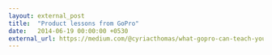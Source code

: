 ```yaml
---
layout: external_post
title:  "Product lessons from GoPro"
date:   2014-06-19 00:00:00 +0530
external_url: https://medium.com/@cyriacthomas/what-gopro-can-teach-you-about-product-development-fc72a9fc1a93
---
```


